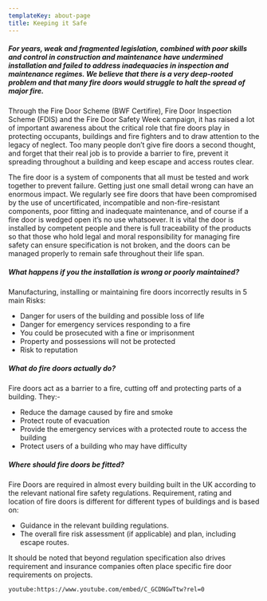 ```yaml
---
templateKey: about-page
title: Keeping it Safe
---
```

##### For years, weak and fragmented legislation, combined with poor skills and control in construction and maintenance have undermined installation and failed to address inadequacies in inspection and maintenance regimes. We believe that there is a very deep-rooted problem and that many fire doors would struggle to halt the spread of major fire.

Through the Fire Door Scheme (BWF Certifire), Fire Door Inspection Scheme (FDIS) and the Fire Door Safety Week campaign, it has raised a lot of important awareness about the critical role that fire doors play in protecting occupants, buildings and fire fighters and to draw attention to the legacy of neglect. Too many people don’t give fire doors a second thought, and forget that their real job is to provide a barrier to fire, prevent it spreading throughout a building and keep escape and access routes clear.

The fire door is a system of components that all must be tested and work together to prevent failure. Getting just one small detail wrong can have an enormous impact. We regularly see fire doors that have been compromised by the use of uncertificated, incompatible and non-fire-resistant components, poor fitting and inadequate maintenance, and of course if a fire door is wedged open it’s no use whatsoever. It is vital the door is installed by competent people and there is full traceability of the products so that those who hold legal and moral responsibility for managing fire safety can ensure specification is not broken, and the doors can be managed properly to remain safe throughout their life span.

##### What happens if you the installation is wrong or poorly maintained?

Manufacturing, installing or maintaining fire doors incorrectly results in 5 main Risks:

* Danger for users of the building and possible loss of life
* Danger for emergency services responding to a fire
* You could be prosecuted with a fine or imprisonment
* Property and possessions will not be protected
* Risk to reputation

##### What do fire doors actually do?

Fire doors act as a barrier to a fire, cutting off and protecting parts of a building. They:-

* Reduce the damage caused by fire and smoke
* Protect route of evacuation
* Provide the emergency services with a protected route to access the building
* Protect users of a building who may have difficulty

##### Where should fire doors be fitted?

Fire Doors are required in almost every building built in the UK according to the relevant national fire safety regulations. Requirement, rating and location of fire doors is different for different types of buildings and is based on:

* Guidance in the relevant building regulations.
* The overall fire risk assessment (if applicable) and plan, including escape routes.

It should be noted that beyond regulation specification also drives requirement and insurance companies often place specific fire door requirements on projects.

`youtube:https://www.youtube.com/embed/C_GCDNGwTtw?rel=0`
